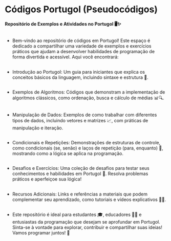# Códigos Portugol (Pseudocódigos)

**Repositório de Exemplos e Atividades no Portugol 🖥️✨**
##
- Bem-vindo ao repositório de códigos em Portugol! Este espaço é dedicado a compartilhar uma variedade de exemplos e exercícios práticos que ajudam a desenvolver habilidades de programação de forma divertida e acessível. Aqui você encontrará:
##
- Introdução ao Portugol: Um guia para iniciantes que explica os conceitos básicos da linguagem, incluindo sintaxe e estrutura 📝.
##
- Exemplos de Algoritmos: Códigos que demonstram a implementação de algoritmos clássicos, como ordenação, busca e cálculo de médias 📊🔍.
##
- Manipulação de Dados: Exemplos de como trabalhar com diferentes tipos de dados, incluindo vetores e matrizes 📈, com práticas de manipulação e iteração.
##
- Condicionais e Repetições: Demonstrações de estruturas de controle, como condicionais (se, senão) e laços de repetição (para, enquanto) 🔄, mostrando como a lógica se aplica na programação.
##
- Desafios e Exercícios: Uma coleção de desafios para testar seus conhecimentos e habilidades em Portugol 💪. Resolva problemas práticos e aperfeiçoe sua lógica!
##
- Recursos Adicionais: Links e referências a materiais que podem complementar seu aprendizado, como tutoriais e vídeos explicativos 📖🎥.
##
- Este repositório é ideal para estudantes 🎓, educadores 👩‍🏫 e entusiastas da programação que desejam se aprofundar em Portugol. Sinta-se à vontade para explorar, contribuir e compartilhar suas ideias! Vamos programar juntos! 🚀
##
